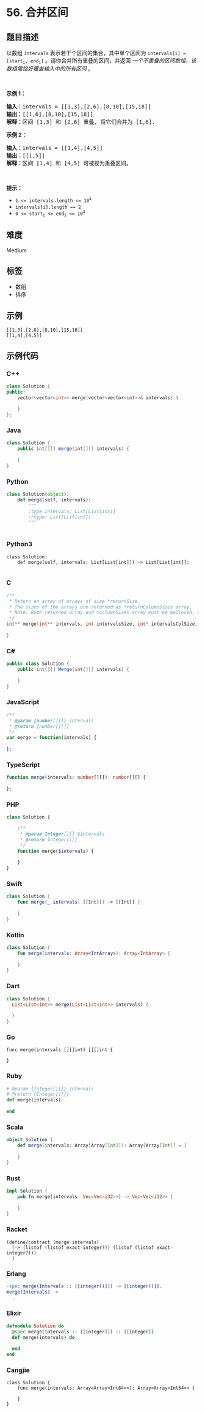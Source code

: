 # 56. 合并区间

## 题目描述

<p>以数组 <code>intervals</code> 表示若干个区间的集合，其中单个区间为 <code>intervals[i] = [start<sub>i</sub>, end<sub>i</sub>]</code> 。请你合并所有重叠的区间，并返回&nbsp;<em>一个不重叠的区间数组，该数组需恰好覆盖输入中的所有区间</em>&nbsp;。</p>

<p>&nbsp;</p>

<p><strong>示例 1：</strong></p>

<pre>
<strong>输入：</strong>intervals = [[1,3],[2,6],[8,10],[15,18]]
<strong>输出：</strong>[[1,6],[8,10],[15,18]]
<strong>解释：</strong>区间 [1,3] 和 [2,6] 重叠, 将它们合并为 [1,6].
</pre>

<p><strong>示例&nbsp;2：</strong></p>

<pre>
<strong>输入：</strong>intervals = [[1,4],[4,5]]
<strong>输出：</strong>[[1,5]]
<strong>解释：</strong>区间 [1,4] 和 [4,5] 可被视为重叠区间。</pre>

<p>&nbsp;</p>

<p><strong>提示：</strong></p>

<ul>
	<li><code>1 &lt;= intervals.length &lt;= 10<sup>4</sup></code></li>
	<li><code>intervals[i].length == 2</code></li>
	<li><code>0 &lt;= start<sub>i</sub> &lt;= end<sub>i</sub> &lt;= 10<sup>4</sup></code></li>
</ul>


## 难度

Medium

## 标签

- 数组
- 排序

## 示例

```
[[1,3],[2,6],[8,10],[15,18]]
[[1,4],[4,5]]
```

## 示例代码

### C++

```cpp
class Solution {
public:
    vector<vector<int>> merge(vector<vector<int>>& intervals) {
        
    }
};
```

### Java

```java
class Solution {
    public int[][] merge(int[][] intervals) {
        
    }
}
```

### Python

```python
class Solution(object):
    def merge(self, intervals):
        """
        :type intervals: List[List[int]]
        :rtype: List[List[int]]
        """
        
```

### Python3

```python3
class Solution:
    def merge(self, intervals: List[List[int]]) -> List[List[int]]:
        
```

### C

```c
/**
 * Return an array of arrays of size *returnSize.
 * The sizes of the arrays are returned as *returnColumnSizes array.
 * Note: Both returned array and *columnSizes array must be malloced, assume caller calls free().
 */
int** merge(int** intervals, int intervalsSize, int* intervalsColSize, int* returnSize, int** returnColumnSizes) {
    
}
```

### C#

```csharp
public class Solution {
    public int[][] Merge(int[][] intervals) {
        
    }
}
```

### JavaScript

```javascript
/**
 * @param {number[][]} intervals
 * @return {number[][]}
 */
var merge = function(intervals) {
    
};
```

### TypeScript

```typescript
function merge(intervals: number[][]): number[][] {
    
};
```

### PHP

```php
class Solution {

    /**
     * @param Integer[][] $intervals
     * @return Integer[][]
     */
    function merge($intervals) {
        
    }
}
```

### Swift

```swift
class Solution {
    func merge(_ intervals: [[Int]]) -> [[Int]] {
        
    }
}
```

### Kotlin

```kotlin
class Solution {
    fun merge(intervals: Array<IntArray>): Array<IntArray> {
        
    }
}
```

### Dart

```dart
class Solution {
  List<List<int>> merge(List<List<int>> intervals) {
    
  }
}
```

### Go

```golang
func merge(intervals [][]int) [][]int {
    
}
```

### Ruby

```ruby
# @param {Integer[][]} intervals
# @return {Integer[][]}
def merge(intervals)
    
end
```

### Scala

```scala
object Solution {
    def merge(intervals: Array[Array[Int]]): Array[Array[Int]] = {
        
    }
}
```

### Rust

```rust
impl Solution {
    pub fn merge(intervals: Vec<Vec<i32>>) -> Vec<Vec<i32>> {
        
    }
}
```

### Racket

```racket
(define/contract (merge intervals)
  (-> (listof (listof exact-integer?)) (listof (listof exact-integer?)))
  )
```

### Erlang

```erlang
-spec merge(Intervals :: [[integer()]]) -> [[integer()]].
merge(Intervals) ->
  .
```

### Elixir

```elixir
defmodule Solution do
  @spec merge(intervals :: [[integer]]) :: [[integer]]
  def merge(intervals) do
    
  end
end
```

### Cangjie

```cangjie
class Solution {
    func merge(intervals: Array<Array<Int64>>): Array<Array<Int64>> {

    }
}
```


